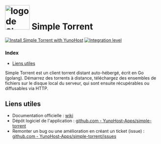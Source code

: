 # <img src="/images/simple-torrent_logo.png" width="80px" alt="logo de Simple Torrent"> Simple Torrent

[![Install Simple Torrent with YunoHost](https://install-app.yunohost.org/install-with-yunohost.svg)](https://install-app.yunohost.org/?app=simple-torrent) [![Integration level](https://dash.yunohost.org/integration/simple-torrent.svg)](https://dash.yunohost.org/appci/app/simple-torrent)

### Index

- [Liens utiles](#liens-utiles)

Simple Torrent est un client torrent distant auto-hébergé, écrit en Go (golang). Démarrez des torrents à distance, téléchargez des ensembles de fichiers sur le disque local du serveur, qui sont ensuite récupérables ou diffusables via HTTP.

## Liens utiles

 + Documentation officielle : [wiki](https://github.com/boypt/simple-torrent/wiki)
 + Dépôt logiciel de l'application : [github.com - YunoHost-Apps/simple-torrent](https://github.com/YunoHost-Apps/simple-torrent_ynh)
 + Remonter un bug ou une amélioration en créant un ticket (issue) : [github.com - YunoHost-Apps/simple-torrent/issues](https://github.com/YunoHost-Apps/simple-torrent_ynh/issues)
